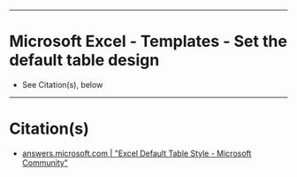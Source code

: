 
***
# Microsoft Excel - Templates - Set the default table design

- See Citation(s), below


***
# Citation(s)
- [answers.microsoft.com  |  "Excel Default Table Style - Microsoft Community"](https://answers.microsoft.com/en-us/msoffice/forum/all/excel-default-table-style/6a480dc5-e4d6-4e45-9755-2a26be2045ae)
